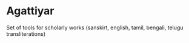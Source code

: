 # Agattiyar
Set of tools for scholarly works (sanskirt, english, tamil, bengali, telugu transliterations)
